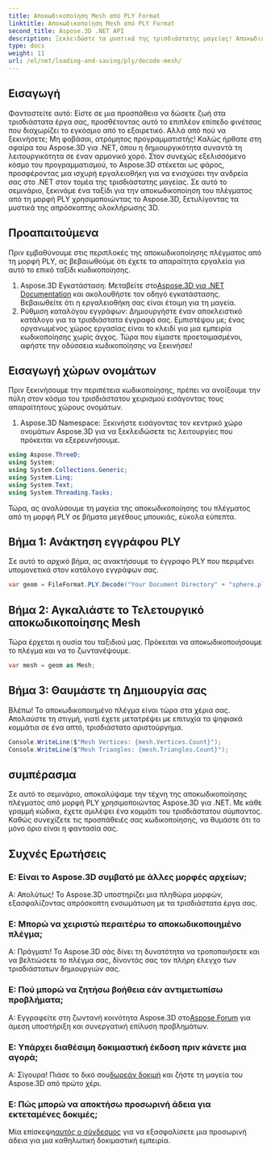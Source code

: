 ```yaml
---
title: Αποκωδικοποίηση Mesh από PLY Format
linktitle: Αποκωδικοποίηση Mesh από PLY Format
second_title: Aspose.3D .NET API
description: Ξεκλειδώστε τα μυστικά της τρισδιάστατης μαγείας! Αποκωδικοποιήστε το πλέγμα από τη μορφή PLY χωρίς κόπο με το Aspose.3D για .NET. Ανεβάστε τα έργα σας σε νέες διαστάσεις.
type: docs
weight: 11
url: /el/net/loading-and-saving/ply/decode-mesh/
---
```

## Εισαγωγή
Φανταστείτε αυτό: Είστε σε μια προσπάθεια να δώσετε ζωή στα τρισδιάστατα έργα σας, προσθέτοντας αυτό το επιπλέον επίπεδο φινέτσας που διαχωρίζει το εγκόσμιο από το εξαιρετικό. Αλλά από πού να ξεκινήσετε; Μη φοβάσαι, ατρόμητος προγραμματιστής! Καλώς ήρθατε στη σφαίρα του Aspose.3D για .NET, όπου η δημιουργικότητα συναντά τη λειτουργικότητα σε έναν αρμονικό χορό.
Στον συνεχώς εξελισσόμενο κόσμο του προγραμματισμού, το Aspose.3D στέκεται ως φάρος, προσφέροντας μια ισχυρή εργαλειοθήκη για να ενισχύσει την ανδρεία σας στο .NET στον τομέα της τρισδιάστατης μαγείας. Σε αυτό το σεμινάριο, ξεκινάμε ένα ταξίδι για την αποκωδικοποίηση του πλέγματος από τη μορφή PLY χρησιμοποιώντας το Aspose.3D, ξετυλίγοντας τα μυστικά της απρόσκοπτης ολοκλήρωσης 3D.
## Προαπαιτούμενα
Πριν εμβαθύνουμε στις περιπλοκές της αποκωδικοποίησης πλέγματος από τη μορφή PLY, ας βεβαιωθούμε ότι έχετε τα απαραίτητα εργαλεία για αυτό το επικό ταξίδι κωδικοποίησης.
1.  Aspose.3D Εγκατάσταση: Μεταβείτε στο[Aspose.3D για .NET Documentation](https://reference.aspose.com/3d/net/) και ακολουθήστε τον οδηγό εγκατάστασης. Βεβαιωθείτε ότι η εργαλειοθήκη σας είναι έτοιμη για τη μαγεία.
2. Ρύθμιση καταλόγου εγγράφων: Δημιουργήστε έναν αποκλειστικό κατάλογο για τα τρισδιάστατα έγγραφά σας. Εμπιστέψου με; ένας οργανωμένος χώρος εργασίας είναι το κλειδί για μια εμπειρία κωδικοποίησης χωρίς άγχος.
Τώρα που είμαστε προετοιμασμένοι, αφήστε την οδύσσεια κωδικοποίησης να ξεκινήσει!
## Εισαγωγή χώρων ονομάτων
Πριν ξεκινήσουμε την περιπέτεια κωδικοποίησης, πρέπει να ανοίξουμε την πύλη στον κόσμο του τρισδιάστατου χειρισμού εισάγοντας τους απαραίτητους χώρους ονομάτων.
1. Aspose.3D Namespace: Ξεκινήστε εισάγοντας τον κεντρικό χώρο ονομάτων Aspose.3D για να ξεκλειδώσετε τις λειτουργίες που πρόκειται να εξερευνήσουμε.
```csharp
using Aspose.ThreeD;
using System;
using System.Collections.Generic;
using System.Linq;
using System.Text;
using System.Threading.Tasks;
```
Τώρα, ας αναλύσουμε τη μαγεία της αποκωδικοποίησης του πλέγματος από τη μορφή PLY σε βήματα μεγέθους μπουκιάς, εύκολα εύπεπτα.
## Βήμα 1: Ανάκτηση εγγράφου PLY
Σε αυτό το αρχικό βήμα, ας ανακτήσουμε το έγγραφο PLY που περιμένει υπομονετικά στον κατάλογο εγγράφων σας.
```csharp
var geom = FileFormat.PLY.Decode("Your Document Directory" + "sphere.ply");
```
## Βήμα 2: Αγκαλιάστε το Τελετουργικό αποκωδικοποίησης Mesh
Τώρα έρχεται η ουσία του ταξιδιού μας. Πρόκειται να αποκωδικοποιήσουμε το πλέγμα και να το ζωντανέψουμε.
```csharp
var mesh = geom as Mesh;
```
## Βήμα 3: Θαυμάστε τη Δημιουργία σας
Βλέπω! Το αποκωδικοποιημένο πλέγμα είναι τώρα στα χέρια σας. Απολαύστε τη στιγμή, γιατί έχετε μετατρέψει με επιτυχία τα ψηφιακά κομμάτια σε ένα απτό, τρισδιάστατο αριστούργημα.
```csharp
Console.WriteLine($"Mesh Vertices: {mesh.Vertices.Count}");
Console.WriteLine($"Mesh Triangles: {mesh.Triangles.Count}");
```
## συμπέρασμα
Σε αυτό το σεμινάριο, αποκαλύψαμε την τέχνη της αποκωδικοποίησης πλέγματος από μορφή PLY χρησιμοποιώντας Aspose.3D για .NET. Με κάθε γραμμή κώδικα, έχετε σμιλέψει ένα κομμάτι του τρισδιάστατου σύμπαντος. Καθώς συνεχίζετε τις προσπάθειές σας κωδικοποίησης, να θυμάστε ότι το μόνο όριο είναι η φαντασία σας.

## Συχνές Ερωτήσεις
### Ε: Είναι το Aspose.3D συμβατό με άλλες μορφές αρχείων;
Α: Απολύτως! Το Aspose.3D υποστηρίζει μια πληθώρα μορφών, εξασφαλίζοντας απρόσκοπτη ενσωμάτωση με τα τρισδιάστατα έργα σας.
### Ε: Μπορώ να χειριστώ περαιτέρω το αποκωδικοποιημένο πλέγμα;
Α: Πράγματι! Το Aspose.3D σάς δίνει τη δυνατότητα να τροποποιήσετε και να βελτιώσετε το πλέγμα σας, δίνοντάς σας τον πλήρη έλεγχο των τρισδιάστατων δημιουργιών σας.
### Ε: Πού μπορώ να ζητήσω βοήθεια εάν αντιμετωπίσω προβλήματα;
 Α: Εγγραφείτε στη ζωντανή κοινότητα Aspose.3D στο[Aspose Forum](https://forum.aspose.com/c/3d/18) για άμεση υποστήριξη και συνεργατική επίλυση προβλημάτων.
### Ε: Υπάρχει διαθέσιμη δοκιμαστική έκδοση πριν κάνετε μια αγορά;
Α: Σίγουρα! Πιάσε το δικό σου[δωρεάν δοκιμή](https://releases.aspose.com/) και ζήστε τη μαγεία του Aspose.3D από πρώτο χέρι.
### Ε: Πώς μπορώ να αποκτήσω προσωρινή άδεια για εκτεταμένες δοκιμές;
 Μία επίσκεψη[αυτός ο σύνδεσμος](https://purchase.aspose.com/temporary-license/) για να εξασφαλίσετε μια προσωρινή άδεια για μια καθηλωτική δοκιμαστική εμπειρία.